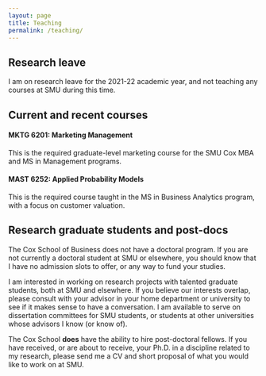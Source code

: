 ```yaml
---
layout: page
title: Teaching
permalink: /teaching/
---
```


## Research leave
I am on research leave for the 2021-22 academic year, and not teaching any courses at SMU during this time.


##  Current and recent courses

#### MKTG 6201:  Marketing Management

This is the required graduate-level marketing course for the SMU Cox MBA and MS in Management programs.





#### MAST 6252: Applied Probability Models

This is the required course taught in the MS in Business Analytics program, with a focus on customer valuation.


## Research graduate students and post-docs


The Cox School of Business does not have a doctoral program.  If you are not currently a doctoral student at SMU or elsewhere, you should know that I have no admission slots to offer, or any way to fund your studies.

I am interested in working on research projects with talented graduate students, both at SMU and elsewhere.  If you believe our interests overlap, please consult with your advisor in your home department or university to see if it makes sense to have a conversation.  I am available to serve on dissertation committees for SMU students, or students at other universities whose advisors I know (or know of).

The Cox School **does** have the ability to hire post-doctoral fellows.  If you have received, or are about to receive, your Ph.D. in a discipline related to my research, please send me a CV and short proposal of what you would like to work on at SMU.
